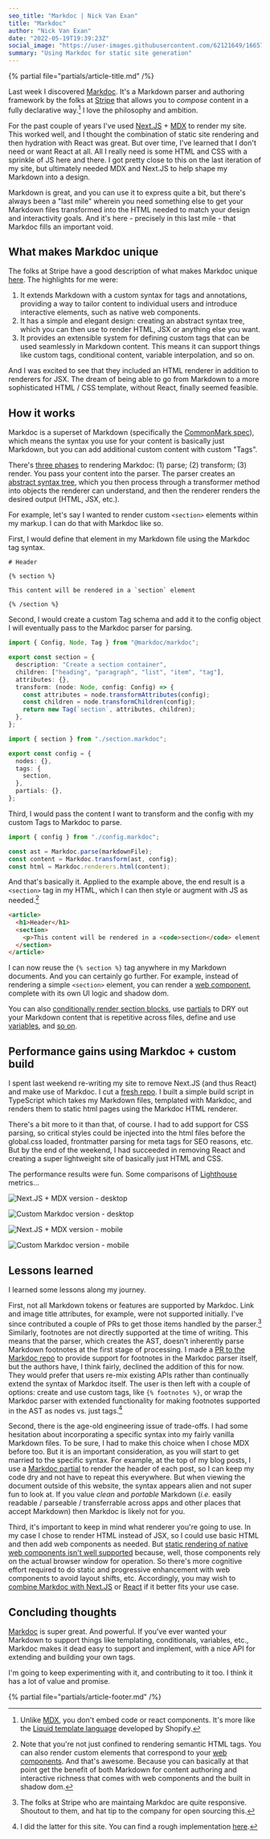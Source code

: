 ```yaml
---
seo_title: "Markdoc | Nick Van Exan"
title: "Markdoc"
author: "Nick Van Exan"
date: "2022-05-19T19:39:23Z"
social_image: "https://user-images.githubusercontent.com/62121649/166573698-b4bc876e-bca5-4476-be7e-f1ca6c1a17d7.png"
summary: "Using Markdoc for static site generation"
---
```


{% partial file="partials/article-title.md" /%}

Last week I discovered [Markdoc](https://markdoc.io/). It's a Markdown parser and authoring framework by the folks at [Stripe](https://stripe.com) that allows you to _compose_ content in a fully declarative way.[^1] I love the philosophy and ambition.

For the past couple of years I've used [Next.JS](https://nextjs.org/) + [MDX](https://mdxjs.com/) to render my site. This worked well, and I thought the combination of static site rendering and then hydration with React was great. But over time, I've learned that I don't need or want React at all. All I really need is some HTML and CSS with a sprinkle of JS here and there. I got pretty close to this on the last iteration of my site, but ultimately needed MDX and Next.JS to help shape my Markdown into a design.

Markdown is great, and you can use it to express quite a bit, but there's always been a "last mile" wherein you need something else to get your Markdown files transformed into the HTML needed to match your design and interactivity goals. And it's here - precisely in this last mile - that Markdoc fills an important void.

## What makes Markdoc unique

The folks at Stripe have a good description of what makes Markdoc unique [here](https://markdoc.io/docs/overview). The highlights for me were:

1. It extends Markdown with a custom syntax for tags and annotations, providing a way to tailor content to individual users and introduce interactive elements, such as native web components.
2. It has a simple and elegant design: creating an abstract syntax tree, which you can then use to render HTML, JSX or anything else you want.
3. It provides an extensible system for defining custom tags that can be used seamlessly in Markdown content. This means it can support things like custom tags, conditional content, variable interpolation, and so on.

And I was excited to see that they included an HTML renderer in addition to renderers for JSX. The dream of being able to go from Markdown to a more sophisticated HTML / CSS template, without React, finally seemed feasible.

## How it works

Markdoc is a superset of Markdown (specifically the [CommonMark spec](https://spec.commonmark.org/)), which means the syntax you use for your content is basically just Markdown, but you can add additional custom content with custom "Tags".

There's [three phases](https://markdoc.io/docs/render) to rendering Markdoc: (1) parse; (2) transform; (3) render. You pass your content into the parser. The parser creates an [abstract syntax tree](https://en.wikipedia.org/wiki/Abstract_syntax_tree), which you then process through a transformer method into objects the renderer can understand, and then the renderer renders the desired output (HTML, JSX, etc.).

For example, let's say I wanted to render custom `<section>` elements within my markup. I can do that with Markdoc like so.

First, I would define that element in my Markdown file using the Markdoc tag syntax.

```liquid
# Header

{% section %}

This content will be rendered in a `section` element

{% /section %}
```

Second, I would create a custom Tag schema and add it to the config object I will eventually pass to the Markdoc parser for parsing.

```typescript
import { Config, Node, Tag } from "@markdoc/markdoc";

export const section = {
  description: "Create a section container",
  children: ["heading", "paragraph", "list", "item", "tag"],
  attributes: {},
  transform: (node: Node, config: Config) => {
    const attributes = node.transformAttributes(config);
    const children = node.transformChildren(config);
    return new Tag(`section`, attributes, children);
  },
};
```

```typescript
import { section } from "./section.markdoc";

export const config = {
  nodes: {},
  tags: {
    section,
  },
  partials: {},
};
```

Third, I would pass the content I want to transform and the config with my custom Tags to Markdoc to parse.

```javascript
import { config } from "./config.markdoc";

const ast = Markdoc.parse(markdownFile);
const content = Markdoc.transform(ast, config);
const html = Markdoc.renderers.html(content);
```

And that's basically it. Applied to the example above, the end result is a `<section>` tag in my HTML, which I can then style or augment with JS as needed.[^2]

```html
<article>
  <h1>Header</h1>
  <section>
    <p>This content will be rendered in a <code>section</code> element.</p>
  </section>
</article>
```

I can now reuse the `{% section %}` tag anywhere in my Markdown documents. And you can certainly go further. For example, instead of rendering a simple `<section>` element, you can render a [web component](https://developer.mozilla.org/en-US/docs/Web/Web_Components), complete with its own UI logic and shadow dom.

You can also [conditionally render section blocks](https://markdoc.io/docs/tags#built-in-tags), use [partials](https://markdoc.io/docs/partials) to DRY out your Markdown content that is repetitive across files, define and use [variables](https://markdoc.io/docs/variables), and [so on](https://markdoc.io/docs/getting-started).

## Performance gains using Markdoc + custom build

I spent last weekend re-writing my site to remove Next.JS (and thus React) and make use of Markdoc. I cut a [fresh repo](https://github.com/nvanexan/nve2022). I built a simple build script in TypeScript which takes my Markdown files, templated with Markdoc, and renders them to static html pages using the Markdoc HTML renderer.

There's a bit more to it than that, of course. I had to add support for CSS parsing, so critical styles could be injected into the html files before the global.css loaded, frontmatter parsing for meta tags for SEO reasons, etc. But by the end of the weekend, I had succeeded in removing React and creating a super lightweight site of basically just HTML and CSS.

The performance results were fun. Some comparisons of [Lighthouse](https://developers.google.com/web/tools/lighthouse) metrics...

![Next.JS + MDX version - desktop](/public/images/old-site-desktop.webp "Next.JS + MDX version - desktop")

![Custom Markdoc version - desktop](/public/images/new-site-desktop.webp "Custom Markdoc version - desktop")

![Next.JS + MDX version - mobile](/public/images/old-site-mobile.webp "Next.JS + MDX version - mobile")

![Custom Markdoc version - mobile](/public/images/new-site-mobile.webp "Custom Markdoc version - mobile")

## Lessons learned

I learned some lessons along my journey.

First, not all Markdown tokens or features are supported by Markdoc. Link and image title attributes, for example, were not supported initially. I've since contributed a couple of PRs to get those items handled by the parser.[^3] Similarly, footnotes are not directly supported at the time of writing. This means that the parser, which creates the AST, doesn't inherently parse Markdown footnotes at the first stage of processing. I made a [PR to the Markdoc repo](https://github.com/markdoc/markdoc/pull/40) to provide support for footnotes in the Markdoc parser itself, but the authors have, I think fairly, declined the addition of this for now. They would prefer that users re-mix existing APIs rather than continually extend the syntax of Markdoc itself. The user is then left with a couple of options: create and use custom tags, like `{% footnotes %}`, or wrap the Markdoc parser with extended functionality for making footnotes supported in the AST as nodes vs. just tags.[^4]

Second, there is the age-old engineering issue of trade-offs. I had some hesitation about incorporating a specific syntax into my fairly vanilla Markdown files. To be sure, I had to make this choice when I chose MDX before too. But it is an important consideration, as you will start to get married to the specific syntax. For example, at the top of my blog posts, I use a [Markdoc partial](https://markdoc.io/docs/partials) to render the header of each post, so I can keep my code dry and not have to repeat this everywhere. But when viewing the document outside of this website, the syntax appears alien and not super fun to look at. If you value _clean_ and _portable_ Markdown (_i.e._ easily readable / parseable / transferrable across apps and other places that accept Markdown) then Markdoc is likely not for you.

Third, it's important to keep in mind what renderer you're going to use. In my case I chose to render HTML instead of JSX, so I could use basic HTML and then add web components as needed. But [static rendering of native web components isn't well supported](https://lamplightdev.com/blog/2019/07/20/how-to-server-side-render-web-components/) because, well, those components rely on the actual browser window for operation. So there's more cognitive effort required to do static and progressive enhancement with web components to avoid layout shifts, etc. Accordingly, you may wish to [combine Markdoc with Next.JS](https://markdoc.io/docs/nextjs) or [React](https://markdoc.io/docs/examples/react) if it better fits your use case.

## Concluding thoughts

[Markdoc](https://markdoc.io) is super great. And powerful. If you've ever wanted your Markdown to support things like templating, conditionals, variables, etc., Markdoc makes it dead easy to support and implement, with a nice API for extending and building your own tags.

I'm going to keep experimenting with it, and contributing to it too. I think it has a lot of value and promise.

{% partial file="partials/article-footer.md" /%}

[^1]: Unlike [MDX](https://mdxjs.com/), you don't embed code or react components. It's more like the [Liquid template language](https://shopify.github.io/liquid/) developed by Shopify.
[^2]: Note that you're not just confined to rendering semantic HTML tags. You can also render custom elements that correspond to your [web components](https://developer.mozilla.org/en-US/docs/Web/Web_Components). And that's awesome. Because you can basically at that point get the benefit of both Markdown for content authoring and interactive richness that comes with web components and the built in shadow dom.
[^3]: The folks at Stripe who are maintaing Markdoc are quite responsive. Shoutout to them, and hat tip to the company for open sourcing this.
[^4]: I did the latter for this site. You can find a rough implementation [here](https://github.com/nvanexan/nve2022/blob/main/lib/parser.ts).
